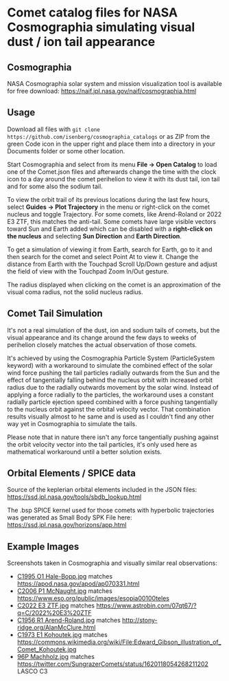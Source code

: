 # Comet catalog files for NASA Cosmographia simulating visual dust / ion tail appearance

## Cosmographia

NASA Cosmographia solar system and mission visualization tool is available for free download: https://naif.jpl.nasa.gov/naif/cosmographia.html

## Usage

Download all files with `git clone https://github.com/isenberg/cosmographia_catalogs` or as ZIP from the green Code icon in the upper right and place them into a directory in your Documents folder or some other location.

Start Cosmographia and select from its menu **File -> Open Catalog** to load one of the Comet.json files and afterwards change the time with the clock icon to a day around the comet perihelion to view it with its dust tail, ion tail and for some also the sodium tail.

To view the orbit trail of its previous locations during the last few hours, select **Guides -> Plot Trajectory** in the menu or right-click on the comet nucleus and toggle Trajectory. For some comets, like Arend-Roland or 2022 E3 ZTF, this matches the anti-tail. Some comets have large visible vectors toward Sun and Earth added which can be disabled with a **right-click on the nucleus** and selecting **Sun Direction** and **Earth Direction**.

To get a simulation of viewing it from Earth, search for Earth, go to it and then search for the comet and select Point At to view it. Change the distance from Earth with the Touchpad Scroll Up/Down gesture and adjust the field of view with the Touchpad Zoom In/Out gesture.

The radius displayed when clicking on the comet is an approximation of the visual coma radius, not the solid nucleus radius.

## Comet Tail Simulation

It's not a real simulation of the dust, ion and sodium tails of comets, but the visual appearance and its change around the few days to weeks of perihelion closely matches the actual observation of those comets.

It's achieved by using the Cosmographia Particle System (ParticleSystem keyword) with a workaround to simulate the combined effect of the solar wind force pushing the tail particles radially outwards from the Sun and the effect of tangentially falling behind the nucleus orbit with increased orbit radius due to the radially outwards movement by the solar wind. Instead of applying a force radially to the particles, the workaround uses a constant radially particle ejection speed combined with a force pushing tangentially to the nucleus orbit against the orbital velocity vector. That combination results visually almost to he same and is used as I couldn't find any other way yet in Cosmographia to simulate the tails.

Please note that in nature there isn't any force tangentially pushing against the orbit velocity vector into the tail particles, it's only used here as mathematical workaround until a better solution exists.

## Orbital Elements / SPICE data

Source of the keplerian orbital elements included in the JSON files: https://ssd.jpl.nasa.gov/tools/sbdb_lookup.html

The .bsp SPICE kernel used for those comets with hyperbolic trajectories was generated as Small Body SPK File here: https://ssd.jpl.nasa.gov/horizons/app.html

## Example Images

Screenshots taken in Cosmographia and visually similar real observations:
* [C1995 O1 Hale-Bopp.jpg](C1995%20O1%20Hale-Bopp.jpg) matches https://apod.nasa.gov/apod/ap070331.html
* [C2006 P1 McNaught.jpg](C2006%20P1%20McNaught.jpg) matches https://www.eso.org/public/images/esopia00100teles
* [C2022 E3 ZTF.jpg](C2022%20E3%20ZTF.jpg) matches https://www.astrobin.com/07qt67/?q=C/2022%20E3%20ZTF
* [C1956 R1 Arend-Roland.jpg](C1956%20R1%20Arend-Roland.jpg) matches http://stony-ridge.org/AlanMcClure.html
* [C1973 E1 Kohoutek.jpg](C1973%20E1%20Kohoutek.jpg) matches https://commons.wikimedia.org/wiki/File:Edward_Gibson_illustration_of_Comet_Kohoutek.jpg
* [96P Machholz.jpg](96P%20Machholz.jpg) matches https://twitter.com/SungrazerComets/status/1620118054268211202 LASCO C3
